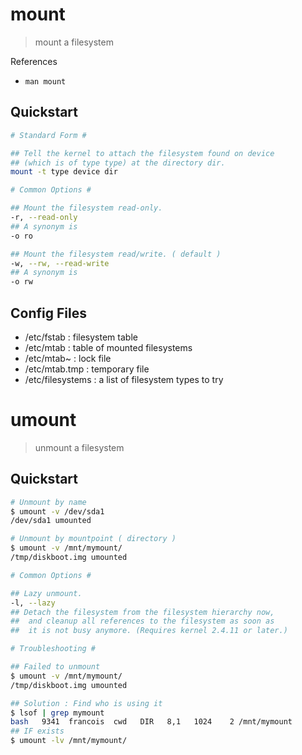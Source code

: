 # mount

> mount a filesystem

References

- `man mount`

## Quickstart

```bash
# Standard Form #

## Tell the kernel to attach the filesystem found on device
## (which is of type type) at the directory dir.
mount -t type device dir

# Common Options #

## Mount the filesystem read-only.
-r, --read-only
## A synonym is
-o ro

## Mount the filesystem read/write. ( default )
-w, --rw, --read-write
## A synonym is
-o rw
```

## Config Files

- /etc/fstab : filesystem table
- /etc/mtab : table of mounted filesystems
- /etc/mtab~ : lock file
- /etc/mtab.tmp : temporary file
- /etc/filesystems : a list of filesystem types to try

# umount

> unmount a filesystem

## Quickstart

```bash
# Unmount by name
$ umount -v /dev/sda1
/dev/sda1 umounted

# Unmount by mountpoint ( directory )
$ umount -v /mnt/mymount/
/tmp/diskboot.img umounted

# Common Options #

## Lazy unmount.
-l, --lazy
## Detach the filesystem from the filesystem hierarchy now,
##  and cleanup all references to the filesystem as soon as
##  it is not busy anymore. (Requires kernel 2.4.11 or later.)

# Troubleshooting #

## Failed to unmount
$ umount -v /mnt/mymount/
/tmp/diskboot.img umounted

## Solution : Find who is using it
$ lsof | grep mymount
bash   9341  francois  cwd   DIR   8,1   1024    2 /mnt/mymount
## IF exists
$ umount -lv /mnt/mymount/
```
